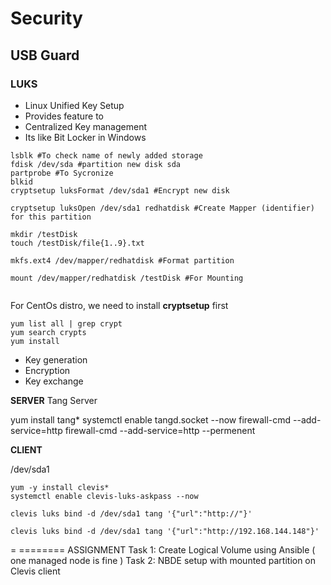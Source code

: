 # Security



## USB Guard


### LUKS 
- Linux Unified Key Setup
- Provides feature to 
- Centralized Key management
- Its like Bit Locker in Windows


```shell
lsblk #To check name of newly added storage 
fdisk /dev/sda #partition new disk sda
partprobe #To Sycronize 
blkid 
cryptsetup luksFormat /dev/sda1 #Encrypt new disk 

cryptsetup luksOpen /dev/sda1 redhatdisk #Create Mapper (identifier) for this partition

mkdir /testDisk
touch /testDisk/file{1..9}.txt

mkfs.ext4 /dev/mapper/redhatdisk #Format partition

mount /dev/mapper/redhatdisk /testDisk #For Mounting


```



For CentOs distro, we need to install **cryptsetup** first 

```
yum list all | grep crypt 
yum search crypts
yum install 
```


- Key generation 
- Encryption
- Key exchange 





**SERVER**
Tang Server 

yum install tang*
systemctl enable tangd.socket --now
firewall-cmd --add-service=http
firewall-cmd --add-service=http --permenent


**CLIENT**

/dev/sda1

```shell
yum -y install clevis*
systemctl enable clevis-luks-askpass --now

clevis luks bind -d /dev/sda1 tang '{"url":"http://"}'

clevis luks bind -d /dev/sda1 tang '{"url":"http://192.168.144.148"}'
```



=
======== ASSIGNMENT 
Task 1:   Create Logical Volume using Ansible ( one managed node is fine )
Task 2:  NBDE setup with mounted partition on Clevis client